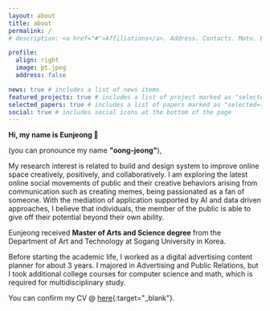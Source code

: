 ```yaml
---
layout: about
title: about
permalink: /
# description: <a href="#">Affiliations</a>. Address. Contacts. Moto. Etc.

profile:
  align: right
  image: pt.jpeg
  address: false

news: true # includes a list of news items
featured_projects: true # includes a list of project marked as "selected={true}"
selected_papers: true # includes a list of papers marked as "selected={true}"
social: true # includes social icons at the bottom of the page
---
```


**Hi, my name is Eunjeong 🙂**

(you can pronounce my name **"oong-jeong"**),

My research interest is related to build and design system to improve online space creatively, positively, and collaboratively. I am exploring the latest online social movements of public and their creative behaviors arising from communication such as creating memes, being passionated as a fan of someone. With the mediation of application supported by AI and data driven approaches, I believe that individuals, the member of the public is able to give off their potential beyond their own ability.

Eunjeong received **Master of Arts and Science degree** from the Department of Art and Technology at Sogang University in Korea.

Before starting the academic life, I worked as a digital advertising content planner for about 3 years. I majored in Advertising and Public Relations, but I took additional college courses for computer science and math, which is required for multidisciplinary study.

You can confirm my CV @ [here](https://docs.google.com/document/d/1qHcXlC2tz-_s7MbvZIfg-cwp5LtR9dXpFsYHLS_Tc6Q/edit){:target="\_blank"}.

<!--
Write your biography here. Tell the world about yourself. Link to your favorite [subreddit](http://reddit.com){:target="\_blank"}. You can put a picture in, too. The code is already in, just name your picture `prof_pic.jpg` and put it in the `img/` folder.

Put your address / P.O. box / other info right below your picture. You can also disable any these elements by editing `profile` property of the YAML header of your `_pages/about.md`. Edit `_bibliography/papers.bib` and Jekyll will render your [publications page](/al-folio/publications/) automatically.

Link to your social media connections, too. This theme is set up to use [Font Awesome icons](http://fortawesome.github.io/Font-Awesome/){:target="\_blank"} and [Academicons](https://jpswalsh.github.io/academicons/){:target="\_blank"}, like the ones below. Add your Facebook, Twitter, LinkedIn, Google Scholar, or just disable all of them. -->
